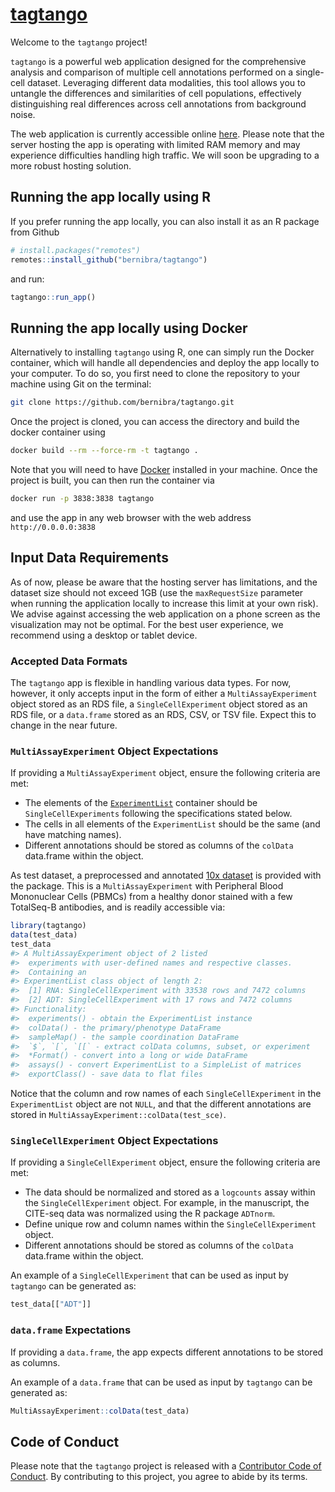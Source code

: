 
<!-- README.md is generated from README.Rmd. Please edit that file -->

<!-- Good examples for for the README and article:
        - https://github.com/LieberInstitute/spatialLIBD/blob/devel/README.Rmd
-->

# [tagtango](https://tagtango.unil.ch/)

<!-- badges: start -->

<!-- badges: end -->

Welcome to the `tagtango` project!

`tagtango` is a powerful web application designed for the comprehensive
analysis and comparison of multiple cell annotations performed on a
single-cell dataset. Leveraging different data modalities, this tool
allows you to untangle the differences and similarities of cell
populations, effectively distinguishing real differences across cell
annotations from background noise.

The web application is currently accessible online
[here](https://tagtango.unil.ch/). Please note that the server hosting
the app is operating with limited RAM memory and may experience
difficulties handling high traffic. We will soon be upgrading to a more
robust hosting solution.

## Running the app locally using R

If you prefer running the app locally, you can also install it as an R
package from Github

``` r
# install.packages("remotes")
remotes::install_github("bernibra/tagtango") 
```

and run:

``` r
tagtango::run_app()
```

## Running the app locally using Docker

Alternatively to installing `tagtango` using R, one can simply run the
Docker container, which will handle all dependencies and deploy the app
locally to your computer. To do so, you first need to clone the
repository to your machine using Git on the terminal:

``` bash
git clone https://github.com/bernibra/tagtango.git
```

Once the project is cloned, you can access the directory and build the
docker container using

``` bash
docker build --rm --force-rm -t tagtango .
```

Note that you will need to have
[Docker](https://docs.docker.com/get-docker/) installed in your machine.
Once the project is built, you can then run the container via

``` bash
docker run -p 3838:3838 tagtango
```

and use the app in any web browser with the web address
`http://0.0.0.0:3838`

## Input Data Requirements

As of now, please be aware that the hosting server has limitations, and
the dataset size should not exceed 1GB (use the `maxRequestSize`
parameter when running the application locally to increase this limit at
your own risk). We advise against accessing the web application on a
phone screen as the visualization may not be optimal. For the best user
experience, we recommend using a desktop or tablet device.

### Accepted Data Formats

The `tagtango` app is flexible in handling various data types. For now,
however, it only accepts input in the form of either a
`MultiAssayExperiment` object stored as an RDS file, a
`SingleCellExperiment` object stored as an RDS file, or a `data.frame`
stored as an RDS, CSV, or TSV file. Expect this to change in the near
future.

### `MultiAssayExperiment` Object Expectations

If providing a `MultiAssayExperiment` object, ensure the following
criteria are met:

- The elements of the
  [`ExperimentList`](https://rdrr.io/bioc/MultiAssayExperiment/f/vignettes/MultiAssayExperiment.Rmd)
  container should be `SingleCellExperiments` following the
  specifications stated below.
- The cells in all elements of the `ExperimentList` should be the same
  (and have matching names).
- Different annotations should be stored as columns of the `colData`
  data.frame within the object.

As test dataset, a preprocessed and annotated [10x
dataset](https://support.10xgenomics.com/single-cell-gene-expression/datasets/3.0.0/pbmc_10k_protein_v3)
is provided with the package. This is a `MultiAssayExperiment` with
Peripheral Blood Mononuclear Cells (PBMCs) from a healthy donor stained
with a few TotalSeq-B antibodies, and is readily accessible via:

``` r
library(tagtango)
data(test_data)
test_data
#> A MultiAssayExperiment object of 2 listed
#>  experiments with user-defined names and respective classes.
#>  Containing an
#> ExperimentList class object of length 2:
#>  [1] RNA: SingleCellExperiment with 33538 rows and 7472 columns
#>  [2] ADT: SingleCellExperiment with 17 rows and 7472 columns
#> Functionality:
#>  experiments() - obtain the ExperimentList instance
#>  colData() - the primary/phenotype DataFrame
#>  sampleMap() - the sample coordination DataFrame
#>  `$`, `[`, `[[` - extract colData columns, subset, or experiment
#>  *Format() - convert into a long or wide DataFrame
#>  assays() - convert ExperimentList to a SimpleList of matrices
#>  exportClass() - save data to flat files
```

Notice that the column and row names of each `SingleCellExperiment` in
the `ExperimentList` object are not `NULL`, and that the different
annotations are stored in `MultiAssayExperiment::colData(test_sce)`.

### `SingleCellExperiment` Object Expectations

If providing a `SingleCellExperiment` object, ensure the following
criteria are met:

- The data should be normalized and stored as a `logcounts` assay within
  the `SingleCellExperiment` object. For example, in the manuscript, the
  CITE-seq data was normalized using the R package `ADTnorm`.
- Define unique row and column names within the `SingleCellExperiment`
  object.
- Different annotations should be stored as columns of the `colData`
  data.frame within the object.

An example of a `SingleCellExperiment` that can be used as input by
`tagtango` can be generated as:

``` r
test_data[["ADT"]]
```

### `data.frame` Expectations

If providing a `data.frame`, the app expects different annotations to be
stored as columns.

An example of a `data.frame` that can be used as input by `tagtango` can
be generated as:

``` r
MultiAssayExperiment::colData(test_data)
```

## Code of Conduct

Please note that the `tagtango` project is released with a [Contributor
Code of
Conduct](https://github.com/bernibra/tagtango?tab=coc-ov-file#readme).
By contributing to this project, you agree to abide by its terms.
